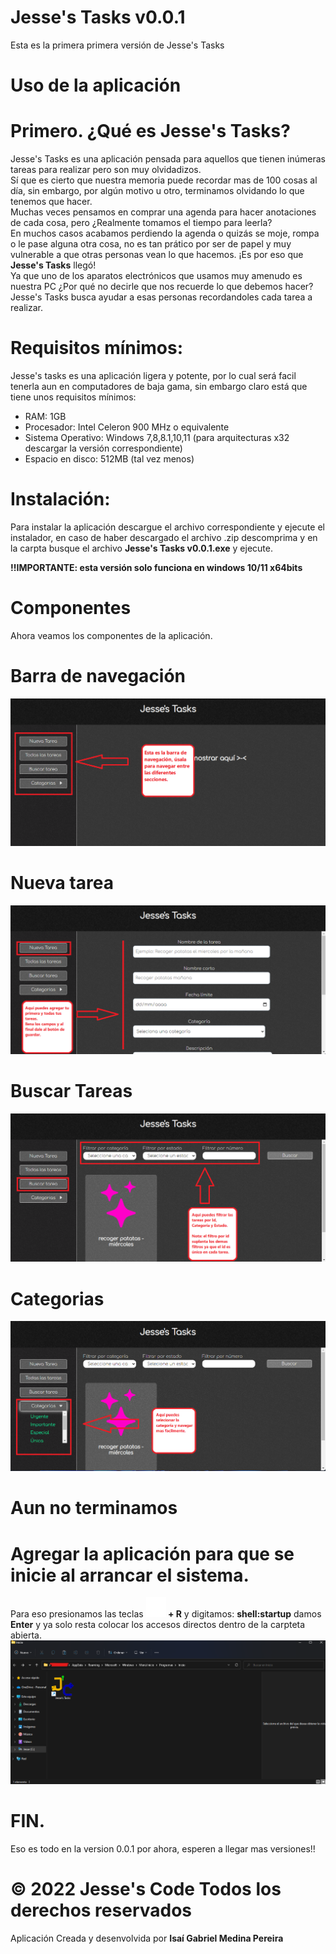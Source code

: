 # Jesse's Tasks v0.0.1
Esta es la primera primera versión de Jesse's Tasks

# Uso de la aplicación
# Primero. ¿Qué es Jesse's Tasks?
Jesse's Tasks es una aplicación pensada para aquellos que tienen inúmeras tareas  para realizar pero son muy olvidadizos. <br>
Sí que es cierto que nuestra memoria puede recordar mas de 100 cosas al día, sin embargo, por algún motivo u otro, terminamos olvidando lo que tenemos que hacer. <br>
Muchas veces pensamos en comprar una agenda para hacer anotaciones de cada cosa, pero ¿Realmente tomamos el tiempo para leerla? <br>
En muchos casos acabamos perdiendo la agenda o quizás se moje, rompa o le pase alguna otra cosa, no es tan prático por ser de papel y muy vulnerable a que otras personas vean lo que hacemos.
¡Es por eso que <b>Jesse's Tasks</b> llegó! <br>
Ya que uno de los aparatos electrónicos que usamos muy amenudo es nuestra PC ¿Por qué no decirle que nos recuerde lo que debemos hacer? <br>
Jesse's Tasks busca ayudar a esas personas recordandoles cada tarea a realizar.

# Requisitos mínimos:

Jesse's tasks es una aplicación ligera y potente, por lo cual será facil tenerla aun en computadores de baja gama, sin embargo claro está que tiene unos requisitos mínimos:
<ul>
<li>RAM: 1GB</li>
<li>Procesador: Intel Celeron 900 MHz o equivalente</li>
<li>Sistema Operativo: Windows 7,8,8.1,10,11 (para arquitecturas x32 descargar la versión correspondiente)</li>
<li>Espacio en disco: 512MB (tal vez menos)</li>
</ul>


# Instalación:
Para instalar la aplicación descargue el archivo correspondiente y ejecute el instalador, en caso de haber descargado el archivo .zip descomprima y en la carpta busque el archivo <b>Jesse's Tasks v0.0.1.exe</b> y ejecute.

<b>!!IMPORTANTE: esta versión solo funciona en windows 10/11 x64bits</b>

# Componentes
Ahora veamos los componentes de la aplicación.

# Barra de navegación
<img src="src/assets/barra_de_navegacion.png" alt="barra de navegación" title="Barra de navegación">

# Nueva tarea
<img src="src/assets/nueva_tarea.png" alt="nueva tarea" title="Crear Nueva Tarea">

# Buscar Tareas
<img src="src/assets/buscar_tarea.png" alt="buscar tarea" title="Buscar Tarea">

# Categorias
<img src="src/assets/categorias.png" alt="categorias" title="Categorias">

# Aun no terminamos
# Agregar la aplicación para que se inicie al arrancar el sistema.

Para eso presionamos las teclas <img src="src/assets/windows.svg" alt="windows"><b> + R</b> y digitamos: <b>shell:startup</b> damos <b>Enter</b> y ya solo resta colocar los accesos directos dentro de la carpteta abierta.
<img src="src/assets/inicio.png" alt="inicio" title="Agregar la App a Inicio Automático">

# FIN.
Eso es todo en la version 0.0.1 por ahora, esperen a llegar mas versiones!!

# &copy; 2022 Jesse's Code Todos los derechos reservados
Aplicación Creada y desenvolvida por <b>Isaí Gabriel Medina Pereira</b>